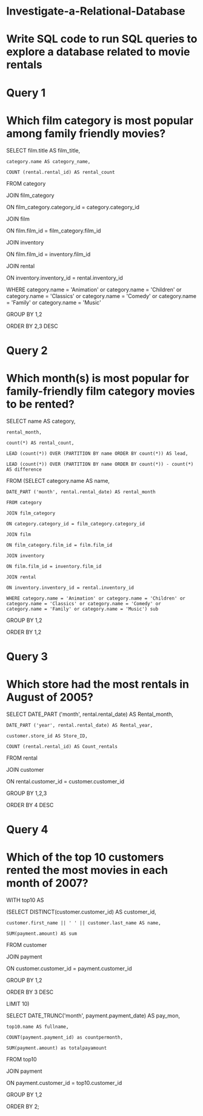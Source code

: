 # Investigate-a-Relational-Database

# Write SQL code to run SQL queries to explore a database related to movie rentals

# Query 1
# Which film category is most popular among family friendly movies?
SELECT film.title AS film_title,

	category.name AS category_name,
	
	COUNT (rental.rental_id) AS rental_count
	
FROM category

JOIN film_category

ON film_category.category_id = category.category_id

JOIN film

ON film.film_id = film_category.film_id

JOIN inventory

ON film.film_id = inventory.film_id

JOIN rental

ON inventory.inventory_id = rental.inventory_id

WHERE category.name = 'Animation' or category.name = 'Children' or category.name = 'Classics' or category.name = 'Comedy' or category.name = 'Family' or category.name = 'Music'

GROUP BY 1,2

ORDER BY 2,3 DESC

# Query 2
# Which month(s) is most popular for family-friendly film category movies to be rented?
SELECT name AS category,

	rental_month,
	
	count(*) AS rental_count, 
	
	LEAD (count(*)) OVER (PARTITION BY name ORDER BY count(*)) AS lead,
	
	LEAD (count(*)) OVER (PARTITION BY name ORDER BY count(*)) - count(*) AS difference
	
FROM (SELECT category.name AS name,

	DATE_PART ('month', rental.rental_date) AS rental_month
	
	FROM category
	
	JOIN film_category
	
	ON category.category_id = film_category.category_id
	
	JOIN film
	
	ON film_category.film_id = film.film_id
	
	JOIN inventory
	
	ON film.film_id = inventory.film_id
	
	JOIN rental
	
	ON inventory.inventory_id = rental.inventory_id
	
	WHERE category.name = 'Animation' or category.name = 'Children' or category.name = 'Classics' or category.name = 'Comedy' or category.name = 'Family' or category.name = 'Music') sub
	
GROUP BY 1,2

ORDER BY 1,2

# Query 3
# Which store had the most rentals in August of 2005?
SELECT DATE_PART ('month', rental.rental_date) AS Rental_month,

	DATE_PART ('year', rental.rental_date) AS Rental_year,
	
	customer.store_id AS Store_ID,
	
	COUNT (rental.rental_id) AS Count_rentals
	
FROM rental

JOIN customer

ON rental.customer_id = customer.customer_id

GROUP BY 1,2,3

ORDER BY 4 DESC

# Query 4
# Which of the top 10 customers rented the most movies in each month of 2007?
WITH top10 AS 

(SELECT DISTINCT(customer.customer_id) AS customer_id,

	customer.first_name || ' ' || customer.last_name AS name,
	
	SUM(payment.amount) AS sum
	
FROM customer 

JOIN payment 

ON customer.customer_id = payment.customer_id

GROUP BY 1,2

ORDER BY 3 DESC

LIMIT 10)

SELECT DATE_TRUNC('month', payment.payment_date) AS pay_mon,

	top10.name AS fullname, 
	
	COUNT(payment.payment_id) as countpermonth, 
	
	SUM(payment.amount) as totalpayamount
FROM top10

JOIN payment 

ON payment.customer_id = top10.customer_id

GROUP BY 1,2

ORDER BY 2;
 
